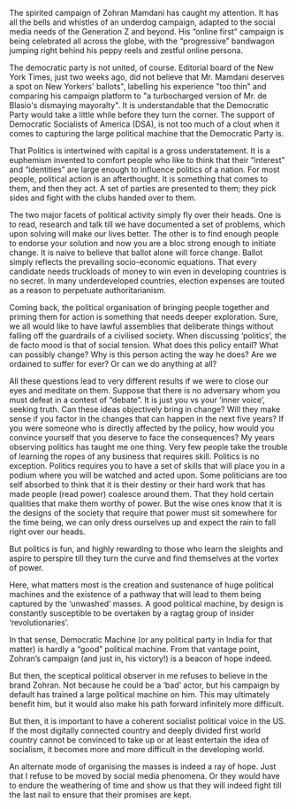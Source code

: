 The spirited campaign of Zohran Mamdani has caught my attention. It has all the bells and whistles of an underdog campaign, adapted to the social media needs of the Generation Z and beyond. His “online first” campaign is being celebrated all across the globe, with the “progressive” bandwagon jumping right behind his peppy reels and zestful online persona.

The democratic party is not united,  of course. Editorial board of the New York Times, just two weeks ago, did not believe that Mr. Mamdani deserves a spot on New Yorkers' ballots", labelling his experience "too thin" and comparing his campaign platform to "a turbocharged version of Mr. de Blasio's dismaying mayoralty". It is understandable that the Democratic Party would take a little while before they turn the corner. The support of Democratic Socialists of America (DSA), is not too much of a clout when it comes to capturing the large political machine that the Democratic Party is.

That Politics is intertwined with capital is a gross understatement. It is a euphemism invented to comfort people who like to think that their “interest” and “identities” are large enough to influence politics of a nation. For most people, political action is an afterthought. It is something that comes to them, and then they act. A set of parties are presented to them; they pick sides and fight with the clubs handed over to them.

The two major facets of political activity simply fly over their heads. One is to read, research and talk till we have documented a set of problems, which upon solving will make our lives better. The other is to find enough people to endorse your solution and now you are a bloc strong enough to initiate change. It is naive to believe that ballot alone will force change. Ballot simply reflects the prevailing socio-economic equations. That every candidate needs truckloads of money to win even in developing countries is no secret. In many underdeveloped countries, election expenses are touted as a reason to perpetuate authoritarianism.

Coming back, the political organisation of bringing people together and priming them for action is something that needs deeper exploration. Sure, we all would like to have lawful assemblies that deliberate things without falling off the guardrails of a civilised society. When discussing ‘politics’, the de facto mood is that of social tension. What does this policy entail? What can possibly change? Why is this person acting the way he does? Are we ordained to suffer for ever? Or can we do anything at all?

All these questions lead to very different results if we were to close our eyes and meditate on them. Suppose that there is no adversary whom you must defeat in a contest of “debate”. It is just you vs your ‘inner voice’, seeking truth. Can these ideas objectively bring in change? Will they make sense if you factor in the changes that can happen in the next five years? If you were someone who is directly affected by the policy, how would you convince yourself that you deserve to face the consequences?
My years observing politics has taught me one thing. Very few people take the trouble of learning the ropes of any business that requires skill. Politics is no exception. Politics requires you to have a set of skills that will place you in a podium where you will be watched and acted upon. Some politicians are too self absorbed to think that it is their destiny or their hard work that has made people (read power) coalesce around them. That they hold certain qualities that make them worthy of power. But the wise ones know that it is the designs of the society that require that power must sit somewhere for the time being, we can only dress ourselves up and expect the rain to fall right over our heads.

But politics is fun, and highly rewarding to those who learn the sleights and aspire to perspire till they turn the curve and find themselves at the vortex of power.

Here, what matters most is the creation and sustenance of huge political machines and the existence of a pathway that will lead to them being captured by the ‘unwashed’ masses. A good political machine, by design is constantly susceptible to be overtaken by a ragtag group of insider ‘revolutionaries’.

In that sense, Democratic Machine (or any political party in India for that matter) is hardly a “good” political machine. From that vantage point, Zohran’s campaign (and just in, his victory!) is a beacon of hope indeed.  

But then, the sceptical political observer in me refuses to believe in the brand Zohran. Not because he could be a ‘bad’ actor, but his campaign by default has trained a large political machine on him. This may ultimately benefit him, but it would also make his path forward infinitely more difficult. 

But then, it is important to have a coherent socialist political voice in the US. If the most digitally connected country and deeply divided first world country cannot be convinced to take up or at least entertain the idea of socialism, it becomes more and more difficult in the developing world. 

An alternate mode of organising the masses is indeed a ray of hope. Just that I refuse to be moved by social media phenomena. Or they would have to endure the weathering of time and show us that they will indeed fight till the last nail to ensure that their promises are kept.
